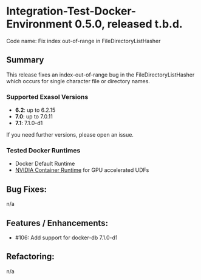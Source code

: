 # Integration-Test-Docker-Environment 0.5.0, released t.b.d.

Code name: Fix index out-of-range in FileDirectoryListHasher

## Summary

This release fixes an index-out-of-range bug in the FileDirectoryListHasher which occurs for single character file or directory names.

### Supported Exasol Versions

* **6.2**: up to 6.2.15
* **7.0**: up to 7.0.11
* **7.1**: 7.1.0-d1

If you need further versions, please open an issue.

### Tested Docker Runtimes

- Docker Default Runtime
- [NVIDIA Container Runtime](https://github.com/NVIDIA/nvidia-container-runtime) for GPU accelerated UDFs

## Bug Fixes:

n/a

## Features / Enhancements:

- #106: Add support for docker-db 7.1.0-d1  

## Refactoring:

n/a  

